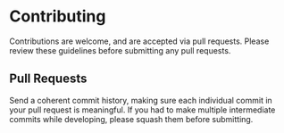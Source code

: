 # Contributing

Contributions are welcome, and are accepted via pull requests. Please review these guidelines before submitting any pull requests.

## Pull Requests

Send a coherent commit history, making sure each individual commit in your pull request is meaningful. If you had to make multiple intermediate commits while developing, please squash them before submitting.
